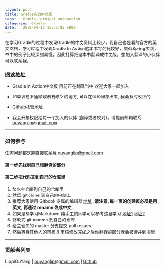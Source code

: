 ```yaml
---
layout: post
title: Gradle实战中文版
tags:   Gradle, project automation
categories: Gradle
date:   2015-04-13 15:32:05 +800
---
```


在学习Gradle的过程中发现Gradle的中文资料比较少，我自己也是看的官方的英文文档，学习过程中发现Gradle In Action这本书写的比较好，类似Spring实战，书中的例子比较深刻易懂，因此打算把这本书翻译成中文版，想加入翻译的小伙伴可以联系我。

### [阅读地址](http://lippiouyang.gitbooks.io/gradle-in-action-cn/)

* Gradle In Action中文版 目前正在翻译当中 欢迎大家一起加入

* 如果发现不通顺或者有歧义的地方, 可以在评论里指出来, 我会及时改正的

* [Github托管地址](https://github.com/LippiOuYang/GradleInActionZh)

* 我会开放权限给每一个加入的伙伴 (翻译或者校对)，请提前邮箱联系 ouyanglip@gmail.com
----
### 如何参与

任何问题都欢迎直接联系我 ouyanglip@gmail.com 

#### 第一步先找到自己想翻译的部分

#### 第二步把代码叉到自己的仓库里

1. fork主仓库到自己的仓库里
2. 然后 git clone 到自己的电脑上
3. 推荐大家使用 Gitbook 专属的编辑器 [地址](https://github.com/GitbookIO/editor) .**请注意, 每一页的创建都必须是用英文, 再通过 rename 改成中文**.
4. 如果是想学习Markdown 纯手工的同学可以参考这里学习 [地址1](https://help.github.com/articles/markdown-basics) [地址2](https://help.github.com/articles/github-flavored-markdown)
5. 修改完 git commit 到自己的仓库
6. 给主仓库的 master 分支提交 pull reques
7. 然后等待其他人的审核
8 审核修改完成之后你翻译的部分就会被合并到书里

---
### 贡献者列表


LippiOuYang  | ouyanglip@gmail.com | [Github](https://github.com/LippiOuYang)




